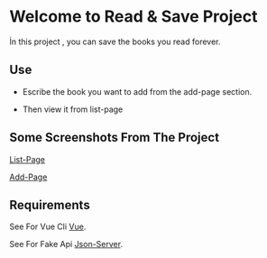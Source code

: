 # Welcome to Read & Save Project

İn this project , you can save the books you read forever.
## Use

- Escribe the book you want to add from the add-page section.

- Then view it from list-page

## Some Screenshots From The Project

[List-Page](./src/assets/ScreenShot.png)

[Add-Page](./src/assets/ScreenShot2.png)
## Requirements
See For Vue Cli [Vue](https://cli.vuejs.org/config/).

See For Fake Api [Json-Server](https://github.com/typicode/json-server).